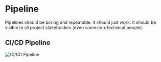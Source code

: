 # Pipeline

Pipelines should be boring and repeatable. It should just work. It should be visible to all project stakeholders (even some non-technical people).

## CI/CD Pipeline

![CI/CD Pipeline](https://github.com/jayamorin/pipelines/blob/master/ci-cd_pipeline.png)
